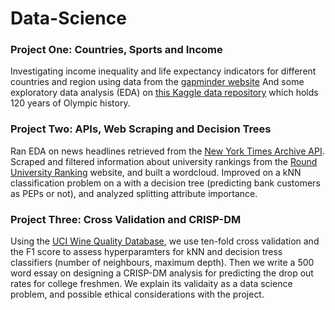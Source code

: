 # Data-Science

### Project One: Countries, Sports and Income
Investigating income inequality and life expectancy indicators for different countries and region using data from the [gapminder website](https://www.gapminder.org/data/)
And some exploratory data analysis (EDA) on [this Kaggle data repository](https://www.kaggle.com/heesoo37/120-years-of-olympic-history-athletes-and-results?select=athlete_events.csv) which holds 120 years of Olympic history.

### Project Two: APIs, Web Scraping and Decision Trees
Ran EDA on news headlines retrieved from the [New York Times Archive API](https://www.gapminder.org/data/](https://developer.nytimes.com/docs/archive-product/1/overview)https://developer.nytimes.com/docs/archive-product/1/overview). Scraped and filtered information about university rankings from the [Round University Ranking](https://www.gapminder.org/data/) website, and built a wordcloud. Improved on a kNN classification problem on a with a decision tree (predicting bank customers as PEPs or not), and analyzed splitting attribute importance.

### Project Three: Cross Validation and CRISP-DM
Using the [UCI Wine Quality Database](https://archive.ics.uci.edu/ml/machine-learning-databases/wine-quality/winequality-red.csv), we use ten-fold cross validation and the F1 score to assess hyperparamters for kNN and decision tress classifiers (number of neighbours, maximum depth). Then we write a 500 word essay on designing a CRISP-DM analysis for predicting the drop out rates for college freshmen. We explain its validaity as a data science problem, and possible ethical considerations with the project.
